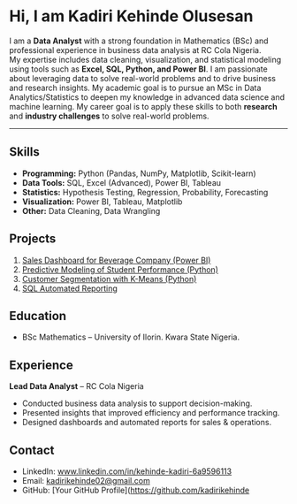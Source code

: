 # Hi, I am  Kadiri Kehinde Olusesan 

I am a **Data Analyst** with a strong foundation in Mathematics (BSc) and professional experience in business data analysis at RC Cola Nigeria.  
 My expertise includes data cleaning, visualization, and statistical modeling using tools such as **Excel, SQL, Python, and Power BI**.
 I am passionate about leveraging data to solve real-world problems and to drive business and research insights.
 My academic goal is to pursue an MSc in Data Analytics/Statistics to deepen my knowledge in advanced data science and machine learning.
 My career goal is to apply these skills to both **research** and **industry challenges** to solve real-world problems.  

---
## Skills
- **Programming:** Python (Pandas, NumPy, Matplotlib, Scikit-learn)  
- **Data Tools:** SQL, Excel (Advanced), Power BI, Tableau  
- **Statistics:** Hypothesis Testing, Regression, Probability, Forecasting  
- **Visualization:** Power BI, Tableau, Matplotlib  
- **Other:** Data Cleaning, Data Wrangling  

## Projects
1. [Sales Dashboard for Beverage Company (Power BI)](link-to-repo)  
2. [Predictive Modeling of Student Performance (Python)](link-to-repo)  
3. [Customer Segmentation with K-Means (Python)](link-to-repo)  
4. [SQL Automated Reporting](link-to-repo)  



## Education
- BSc Mathematics – University of Ilorin. Kwara State Nigeria. 


## Experience
**Lead Data Analyst** – RC Cola Nigeria  
  - Conducted business data analysis to support decision-making.
  - Presented insights that improved efficiency and performance tracking.   
  - Designed dashboards and automated reports for sales & operations.  



## Contact
- LinkedIn: www.linkedin.com/in/kehinde-kadiri-6a9596113
- Email: kadirikehinde02@gmail.com 
- GitHub: [Your GitHub Profile](https://github.com/kadirikehinde  
